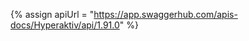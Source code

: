 {% assign apiUrl = "https://app.swaggerhub.com/apis-docs/Hyperaktiv/api/1.91.0" %}


[Amplitude]: https://amplitude.com/
[Framer]: https://framer.com
[Google Analytics]: https://analytics.google.com/
[Google Tag Manager]: https://tagmanager.google.com/
[Hotjar]: https://hotjar.com/
[Hyperaktiv]: https://www.hyperaktiv.ai/
[Microsoft Clarity]: https://clarity.microsoft.com/
[Mixpanel]: https://mixpanel.com/
[Posthog]: https://posthog.com/
[Segment]: https://segment.com/
[Slack community]: https://join.slack.com/t/hyperaktivcommunity/shared_invite/zt-2gxxifo1f-N1lKn5~V32Hgvpx4~oi4IA
